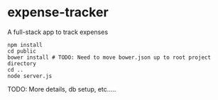 # expense-tracker
A full-stack app to track expenses

```
npm install
cd public
bower install # TODO: Need to move bower.json up to root project directory
cd ..
node server.js
```

TODO: More details, db setup, etc.....
